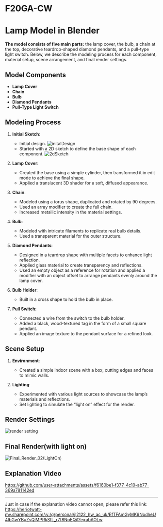 # F20GA-CW

# Lamp Model in Blender
**The model consists of five main parts:** 
the lamp cover, the bulb, a chain at the top, decorative teardrop-shaped diamond pendants, and a pull-type light switch. Below, we describe the modeling process for each component, material setup, scene arrangement, and final render settings.

## Model Components
- **Lamp Cover**
- **Chain**
- **Bulb**
- **Diamond Pendants**
- **Pull-Type Light Switch**

## Modeling Process
1. **Initial Sketch**:
   - Initial design.
     ![initalDesign](https://github.com/user-attachments/assets/79a77d99-d1a7-4a90-80e8-65ff793aa6b7)
   - Started with a 2D sketch to define the base shape of each component.
     ![2dSketch](https://github.com/user-attachments/assets/d8419be0-8216-44c8-93b5-94642af44838)

2. **Lamp Cover**:
   - Created the base using a simple cylinder, then transformed it in edit mode to achieve the final shape.
   - Applied a translucent 3D shader for a soft, diffused appearance.

3. **Chain**:
   - Modeled using a torus shape, duplicated and rotated by 90 degrees.
   - Used an array modifier to create the full chain.
   - Increased metallic intensity in the material settings.

4. **Bulb**:
   - Modeled with intricate filaments to replicate real bulb details.
   - Used a transparent material for the outer structure.

5. **Diamond Pendants**:
   - Designed in a teardrop shape with multiple facets to enhance light reflection.
   - Applied glass material to create transparency and reflections.
   - Used an empty object as a reference for rotation and applied a modifier with an object offset to arrange pendants evenly around the lamp cover.

6. **Bulb Holder**:
   - Built in a cross shape to hold the bulb in place.

7. **Pull Switch**:
   - Connected a wire from the switch to the bulb holder.
   - Added a black, wood-textured tag in the form of a small square pendant.
   - Applied an image texture to the pendant surface for a refined look.

## Scene Setup
1. **Environment**:
   - Created a simple indoor scene with a box, cutting edges and faces to mimic walls.

2. **Lighting**:
   - Experimented with various light sources to showcase the lamp’s materials and reflections.
   - Set lighting to simulate the “light on” effect for the render.

## Render Settings
  ![render setting](https://github.com/user-attachments/assets/4c53fe66-8d51-428e-b82c-bc482cb0411b)

## Final Render(with light on)
  ![Final_Render_02(LightOn)](https://github.com/user-attachments/assets/9adf92c6-60fe-4f68-9af5-da83900ff3e8)

## Explanation Video
  https://github.com/user-attachments/assets/f6160be1-f377-4c10-ab77-369a781142ed

---
Just in case if the explanation video cannot open, please refer this link:
   https://heriotwatt-my.sharepoint.com/:v:/g/personal/jl2122_hw_ac_uk/EfTFAmGyMK9NodheU4lbGwYBuZvQlMPRkSfL_r7f8NpEQA?e=abAOLw
